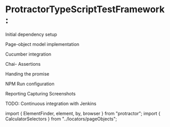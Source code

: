# ProtractorTypeScriptTestFramework:

Initial dependency setup

Page-object model implementation

Cucumber integration

Chai- Assertions

Handing the promise 

NPM Run configuration

Reporting
Capturing Screenshots

TODO: Continuous integration with Jenkins

import { ElementFinder, element, by, browser } from "protractor";
import { CalculatorSelectors } from "../locators/pageObjects";

